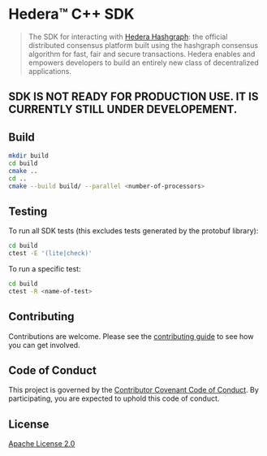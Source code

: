 # Hedera™ C++ SDK

> The SDK for interacting with [Hedera Hashgraph]: the official distributed
> consensus platform built using the hashgraph consensus algorithm for fast,
> fair and secure transactions. Hedera enables and empowers developers to
> build an entirely new class of decentralized applications.

[Hedera Hashgraph]: https://hedera.com

## SDK IS NOT READY FOR PRODUCTION USE. IT IS CURRENTLY STILL UNDER DEVELOPEMENT.

## Build

```sh
mkdir build
cd build
cmake ..
cd ..
cmake --build build/ --parallel <number-of-processors>
```

## Testing

To run all SDK tests (this excludes tests generated by the protobuf library):
```sh
cd build
ctest -E '(lite|check)'
```

To run a specific test:
```sh
cd build
ctest -R <name-of-test>
```

## Contributing

Contributions are welcome. Please see the
[contributing guide](https://github.com/hashgraph/.github/blob/main/CONTRIBUTING.md)
to see how you can get involved.

## Code of Conduct

This project is governed by the
[Contributor Covenant Code of Conduct](https://github.com/hashgraph/.github/blob/main/CODE_OF_CONDUCT.md). By
participating, you are expected to uphold this code of conduct.

## License

[Apache License 2.0](LICENSE)
